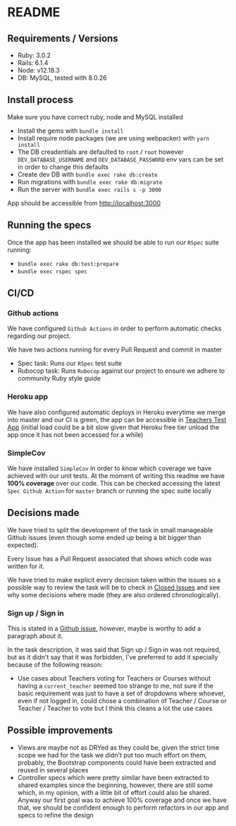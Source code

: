 # README

## Requirements / Versions

- Ruby: 3.0.2
- Rails: 6.1.4
- Node: v12.18.3
- DB: MySQL, tested with 8.0.26

## Install process

Make sure you have correct ruby, node and MySQL installed

- Install the gems with `bundle install`
- Install require node packages (we are using webpacker) with `yarn install`
- The DB creadentials are defaulted to `root` / `root` however `DEV_DATABASE_USERNAME` and `DEV_DATABASE_PASSWORD` env vars can be set in order to change this defaults
- Create dev DB with `bundle exec rake db:create`
- Run migrations with `bundle exec rake db:migrate`
- Run the server with `bundle exec rails s -p 3000`

App should be accessible from [http://localhost:3000](http://localhost:3000)

## Running the specs

Once the app has been installed we should be able to run our `RSpec` suite running:

- `bundle exec rake db:test:prepare`
- `bundle exec rspec spec`

## CI/CD

### Github actions

We have configured `Github Actions` in order to perform automatic checks regarding our project.

We have two actions running for every Pull Request and commit in master

- Spec task: Runs our `RSpec` test suite
- Rubocop task: Runs `Rubocop` against our project to ensure we adhere to community Ruby style guide

### Heroku app

We have also configured automatic deploys in Heroku everytime we merge into master and our CI is green, the app can be accessible in [Teachers Test App](https://teachers-test-app.herokuapp.com/) (initial load could be a bit slow given that Heroku free tier unload the app once it has not been accessed for a while)

### SimpleCov

We have installed `SimpleCov` in order to know which coverage we have achieved with our unit tests. At the moment of writing this readme we have **100% coverage** over our code. This can be checked accessing the latest `Spec Github Action` for `master` branch or running the spec suite locally

## Decisions made

We have tried to split the development of the task in small manageable Github issues (even though some ended up being a bit bigger than expected).

Every Issue has a Pull Request associated that shows which code was written for it.

We have tried to make explicit every decision taken within the issues so a possible way to review the task will be to check in [Closed Issues](https://github.com/jd-erreape/teachers-test-app/issues?q=is%3Aissue+is%3Aclosed) and see why some decisions where made (they are also ordered chronologically).

### Sign up / Sign in

This is stated in a [Github issue](https://github.com/jd-erreape/teachers-test-app/issues/13), however, maybe is worthy to add a paragraph about it. 

In the task description, it was said that Sign up / Sign in was not required, but as it didn't say that it was forbidden, I've preferred to add it specially because of the following reason:

- Use cases about Teachers voting for Teachers or Courses without having a `current_teacher` seemed too strange to me, not sure if the basic requirement was just to have a set of dropdowns where whoever, even if not logged in, could chose a combination of Teacher / Course or Teacher / Teacher to vote but I think this cleans a lot the use cases

## Possible improvements

- Views are maybe not as DRYed as they could be, given the strict time scope we had for the task we didn't put too much effort on them, probably, the Bootstrap components could have been extracted and reused in several places
- Controller specs which were pretty similar have been extracted to shared examples since the beginning, however, there are still some which, in my opinion, with a little bit of effort could also be shared. Anyway our first goal was to achieve 100% coverage and once we have that, we should be confident enough to perform refactors in our app and specs to refine the design
